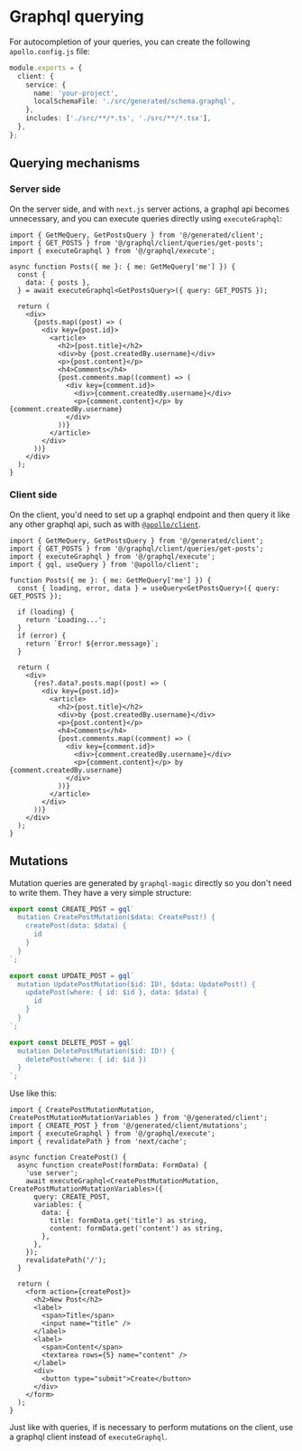 # Graphql querying

For autocompletion of your queries, you can create the following `apollo.config.js` file:

```ts
module.exports = {
  client: {
    service: {
      name: 'your-project',
      localSchemaFile: './src/generated/schema.graphql',
    },
    includes: ['./src/**/*.ts', './src/**/*.tsx'],
  },
};
```

## Querying mechanisms

### Server side

On the server side, and with `next.js` server actions, a graphql api becomes unnecessary, and you can execute queries directly using `executeGraphql`:

```tsx
import { GetMeQuery, GetPostsQuery } from '@/generated/client';
import { GET_POSTS } from '@/graphql/client/queries/get-posts';
import { executeGraphql } from '@/graphql/execute';

async function Posts({ me }: { me: GetMeQuery['me'] }) {
  const {
    data: { posts },
  } = await executeGraphql<GetPostsQuery>({ query: GET_POSTS });

  return (
    <div>
      {posts.map((post) => (
        <div key={post.id}>
          <article>
            <h2>{post.title}</h2>
            <div>by {post.createdBy.username}</div>
            <p>{post.content}</p>
            <h4>Comments</h4>
            {post.comments.map((comment) => (
              <div key={comment.id}>
                <div>{comment.createdBy.username}</div>
                <p>{comment.content}</p> by {comment.createdBy.username}
              </div>
            ))}
          </article>
        </div>
      ))}
    </div>
  );
}
```

### Client side

On the client, you'd need to set up a graphql endpoint and then query it like any other graphql api, such as with [`@apollo/client`](https://www.apollographql.com/docs/react/get-started).

```tsx
import { GetMeQuery, GetPostsQuery } from '@/generated/client';
import { GET_POSTS } from '@/graphql/client/queries/get-posts';
import { executeGraphql } from '@/graphql/execute';
import { gql, useQuery } from '@apollo/client';

function Posts({ me }: { me: GetMeQuery['me'] }) {
  const { loading, error, data } = useQuery<GetPostsQuery>({ query: GET_POSTS });

  if (loading) {
    return 'Loading...';
  }
  if (error) {
    return `Error! ${error.message}`;
  }

  return (
    <div>
      {res?.data?.posts.map((post) => (
        <div key={post.id}>
          <article>
            <h2>{post.title}</h2>
            <div>by {post.createdBy.username}</div>
            <p>{post.content}</p>
            <h4>Comments</h4>
            {post.comments.map((comment) => (
              <div key={comment.id}>
                <div>{comment.createdBy.username}</div>
                <p>{comment.content}</p> by {comment.createdBy.username}
              </div>
            ))}
          </article>
        </div>
      ))}
    </div>
  );
}
```

## Mutations

Mutation queries are generated by `graphql-magic` directly so you don't need to write them. They have a very simple structure:

```ts
export const CREATE_POST = gql`
  mutation CreatePostMutation($data: CreatePost!) {
    createPost(data: $data) {
      id
    }
  }
`;

export const UPDATE_POST = gql`
  mutation UpdatePostMutation($id: ID!, $data: UpdatePost!) {
    updatePost(where: { id: $id }, data: $data) {
      id
    }
  }
`;

export const DELETE_POST = gql`
  mutation DeletePostMutation($id: ID!) {
    deletePost(where: { id: $id })
  }
`;
```

Use like this:

```tsx
import { CreatePostMutationMutation, CreatePostMutationMutationVariables } from '@/generated/client';
import { CREATE_POST } from '@/generated/client/mutations';
import { executeGraphql } from '@/graphql/execute';
import { revalidatePath } from 'next/cache';

async function CreatePost() {
  async function createPost(formData: FormData) {
    'use server';
    await executeGraphql<CreatePostMutationMutation, CreatePostMutationMutationVariables>({
      query: CREATE_POST,
      variables: {
        data: {
          title: formData.get('title') as string,
          content: formData.get('content') as string,
        },
      },
    });
    revalidatePath('/');
  }

  return (
    <form action={createPost}>
      <h2>New Post</h2>
      <label>
        <span>Title</span>
        <input name="title" />
      </label>
      <label>
        <span>Content</span>
        <textarea rows={5} name="content" />
      </label>
      <div>
        <button type="submit">Create</button>
      </div>
    </form>
  );
}
```

Just like with queries, if is necessary to perform mutations on the client, use a graphql client instead of `executeGraphql`.

